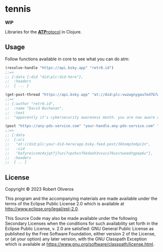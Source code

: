 # tennis

**WIP**

Libraries for the [**ATP**rotocol](https://atproto.com/) in Clojure.

## Usage

Follow functions available in core to see what you can do atm:

```clojure
(resolve-handle "https://api.bsky.app" "retr0.id")
;;=>
;; {:data {:did "did:plc:did-here"},
;;  :headers
;;  { ... }

(get-post-thread "https://api.bsky.app" "at://did:plc:vwzwgnygau7ed7b7wt5ux7y2/app.bsky.feed.post/3karfx5vrvv23")
;;=>
;; {:author "retr0.id",
;;  :name "David Buchanan",
;;  :text
;;  "apparently it's cybersecurity awareness month. you are now aware of cybersecurity. please don't panic."}

(post "https://any-pds-service.com" "your-handle.any-pds-service.com" "your-password" "What a lovely day!")
;;=>
;; {:data
;;  {:uri
;;   "at://did:plc:your-did-here/app.bsky.feed.post/3khomp3o6pc2n",
;;   :cid
;;   "bafyreicvmz4xjqt7j7uzi7vpzhxsfkkdaoh3vvucs76usvtwoedtgpep6u"},
;;  :headers
;;  { .. }
```

## License

Copyright © 2023 Robert Oliveros

This program and the accompanying materials are made available under the
terms of the Eclipse Public License 2.0 which is available at
http://www.eclipse.org/legal/epl-2.0.

This Source Code may also be made available under the following Secondary
Licenses when the conditions for such availability set forth in the Eclipse
Public License, v. 2.0 are satisfied: GNU General Public License as published by
the Free Software Foundation, either version 2 of the License, or (at your
option) any later version, with the GNU Classpath Exception which is available
at https://www.gnu.org/software/classpath/license.html.
